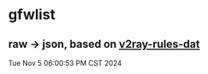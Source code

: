 # gfwlist
## raw -> json, based on [v2ray-rules-dat](https://github.com/Loyalsoldier/v2ray-rules-dat)
Tue Nov  5 06:00:53 PM CST 2024


